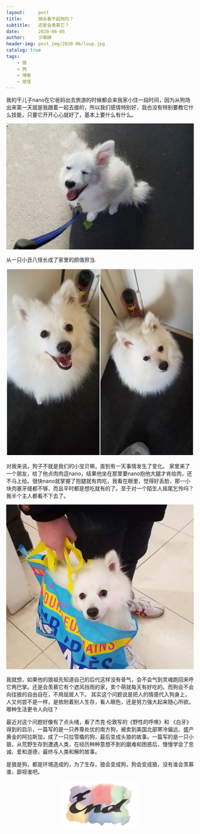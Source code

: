 ```yaml
---
layout:     post
title:      狼会看不起狗吗？
subtitle:   还是会羡慕它？
date:       2020-06-05
author:     少琳肆
header-img: post_img/2020-06/loup.jpg
catalog: true
tags:
    - 狼
    - 狗
    - 博客
    - 感悟
---  
```

我的干儿子nano在它爸妈出去旅游的时候都会来我家小住一段时间，因为从狗场出来第一天就是我跟着一起去接的，所以我们感情特别好，我也没有特别要教它什么技能，只要它开开心心就好了，基本上要什么有什么。

<p align="center">
<img src="https://raw.githubusercontent.com/linguoguo/linguo_zh/master/post_img/2020-06/1.jpg" width="600" >
</p>

从一只小丑八怪长成了家里的颜值担当.

<p align="center">
<img src="https://raw.githubusercontent.com/linguoguo/linguo_zh/master/post_img/2020-06/2.jpg" width="600" >
</p>

对我来说，狗子不就是我们的小宝贝嘛，直到有一天事情发生了变化。
家里来了一个朋友，给了他点肉肉逗nano，结果他坐在那里要nano抱他大腿才肯给肉，还不马上给。很快nano就掌握了抱腿就有肉吃，我看在眼里，觉得好丢脸，那一小块肉塞牙缝都不够，而且平时都是想吃就有的了。至于对一个陌生人摇尾乞怜吗？我半个主人都看不下去了。


<p align="center">
<img src="https://raw.githubusercontent.com/linguoguo/linguo_zh/master/post_img/2020-06/3.jpg" width="600" >
</p>


我就想，如果他的狼祖先知道自己的后代这样没有骨气，会不会气到灵魂跑回来呼它两巴掌。还是会羡慕它有个遮风挡雨的家，卖个萌就每天有好吃的。而狗会不会向往狼的自由自在，不用屈居人下。
其实这个问题说是把人的情感代入狗身上，人又何尝不是一样，是依附着别人生存，看人眼色，还是努力强大起来随心所欲。哪种生活更令人向往？

最近对这个问题好像有了点头绪，看了杰克·伦敦写的《野性的呼唤》和 《白牙》得到的启示，一篇写的是一只养尊处优的南方狗，被卖到美国北部寒冷偏远、盛产黄金的阿拉斯加，成了一只拉雪橇的狗，最后变成头狼的故事。一篇写的是一只小狼，从荒野生存到遭遇人类，在经历种种意想不到的磨难和困惑后，慢慢学会了忠诚、爱和道德，最终与人类和解的故事。

是狼是狗，都是环境造成的，为了生存，狼会变成狗，狗会变成狼，没有谁会羡慕谁，鄙视谁吧。

<p align="center">
<img src="https://raw.githubusercontent.com/linguoguo/linguo_zh/master/img/end.png" width="200" >
</p>
